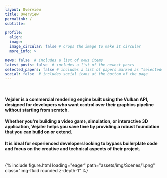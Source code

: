 ```yaml
---
layout: Overview
title: Overview
permalink: /
subtitle:

profile:
  align:
  image:
  image_circular: false # crops the image to make it circular
  more_info: >

news: false  # includes a list of news items
latest_posts: false  # includes a list of the newest posts
selected_papers: false # includes a list of papers marked as "selected={true}"
social: false  # includes social icons at the bottom of the page
---
```


<br>

#### Vejaler is a commercial rendering engine built using the Vulkan API, designed for developers who want control over their graphics pipeline without starting from scratch.

#### Whether you're building a video game, simulation, or interactive 3D application, Vejaler helps you save time by providing a robust foundation that you can build on or extend. 

#### It is ideal for experienced developers looking to bypass boilerplate code and focus on the creative and technical aspects of their project.

<br>

<div class="row mt-3">
    <div class="col-sm mt-3 mt-md-0">
        {% include figure.html loading="eager" path="assets/img/Scenes/1.png" class="img-fluid rounded z-depth-1" %}
    </div>
</div>

<br>
